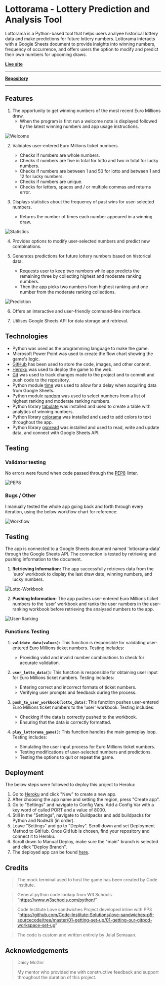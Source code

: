 # Lottorama - Lottery Prediction and Analysis Tool

Lottorama is a Python-based tool that helps users analyee historical lottery data and make predictions for future lottery numbers. Lottorama interacts with a Google Sheets document to provide insights into winning numbers, frequency of occurrence, and offers users the option to modify and predict their own numbers for upcoming draws.

**[Live site](https://lottorama-d338fc131061.herokuapp.com/)**

------------------------------------------------------------------

**[Repository](https://github.com/jjsemaan/lottorama/)**

------------------------------------------------------------------

## Features

1. The opportunity to get winning numbers of the most recent Euro Millions draw.
    - When the program is first run a welcome note is displayed followed by the latest winning numbers and app usage instructions.

![Welcome](assets/images/welcome.png)

2. Validates user-entered Euro Millions ticket numbers.
    - Checks if numbers are whole numbers.
    - Checks if numbers are five in total for lotto and two in total for lucky numbers.
    - Checks if numbers are between 1 and 50 for lotto and between 1 and 12 for lucky numbers.
    - Checks if numbers are unique.
    - Checks for letters, spaces and / or multiple commas and returns error.

3. Displays statistics about the frequency of past wins for user-selected numbers.
    - Returns the number of times each number appeared in a winning draw.

![Statistics](assets/images/stats.png)

4. Provides options to modify user-selected numbers and predict new combinations.

5. Generates predictions for future lottery numbers based on historical data.
    - Requests user to keep two numbers while app predicts the remaining three by collecting highest and moderate ranking numbers.
    - Then the app picks two numbers from highest ranking and one number from the moderate ranking collections.

![Prediction](assets/images/predict.png)

6. Offers an interactive and user-friendly command-line interface.

7. Utilises Google Sheets API for data storage and retrieval.


## Technologies

* Python was used as the programming language to make the game.
* Microsoft Power Point was used to create the flow chart showing the game's logic.
* [GitHub](https://github.com/) has been used to store the code, images, and other content. 
* [Heroku](https://dashboard.heroku.com/apps) was used to deploy the game to the web.
* [Git](https://git-scm.com/) was used to track changes made to the project and to commit and push code to the repository.
* Python module [time](https://docs.python.org/3/library/time.html) was used to allow for a delay when acquiring data from Google Sheets. 
* Python module [random](https://docs.python.org/3/library/random.html) was used to select numbers from a list of highest ranking and moderate ranking numbers. 
* Python library [tabulate](https://pypi.org/project/tabulate/) was installed and used to create a table with analytics of winning numbers.
* Python library [colorama](https://pypi.org/project/colorama/) was installed and used to add colors to text throughout the app.
* Python library [gspread](https://pypi.org/project/gspread/) was installed and used to read, write and update data, and connect with Google Sheets API.


## Testing

### Validator testing

No errors were found when code passed through the [PEP8](http://pep8online.com/checkresult) linter.

![PEP8](assets/images/testing.png)


### Bugs / Other

I manually tested the whole app going back and forth through every iteration, using the below workflow chart for reference:

![Workflow](assets/images/workflow.png)


## Testing

The app is connected to a Google Sheets document named 'lottorama-data' through the Google Sheets API. The connection is tested by retrieving and pushing information to the document.

1. **Retrieving Information:** The app successfully retrieves data from the 'euro' workbook to display the last draw date, winning numbers, and lucky numbers.

![Lotto-Workbook](assets/images/euro-workbook.png)

2. **Pushing Information:** The app pushes user-entered Euro Millions ticket numbers to the 'user' workbook and ranks the user numbers in the user-ranking workbook before retrieving the analysed numbers to the app.

![User-Ranking](assets/images/ranking.png)

### Functions Testing

1. **`validate_data(values)`:** This function is responsible for validating user-entered Euro Millions ticket numbers. Testing includes:
   - Providing valid and invalid number combinations to check for accurate validation.

2. **`user_lotto_data()`:** This function is responsible for obtaining user input for Euro Millions ticket numbers. Testing includes:
   - Entering correct and incorrect formats of ticket numbers.
   - Verifying user prompts and feedback during the process.

3. **`push_to_user_workbook(lotto_data)`:** This function pushes user-entered Euro Millions ticket numbers to the 'user' workbook. Testing includes:
   - Checking if the data is correctly pushed to the workbook.
   - Ensuring that the data is correctly formatted.

4. **`play_lottorama_game()`:** This function handles the main gameplay loop. Testing includes:
   - Simulating the user input process for Euro Millions ticket numbers.
   - Testing modifications of user-selected numbers and predictions.
   - Testing the options to quit or repeat the game.


## Deployment

The below steps were followed to deploy this project to Heroku:
1. Go to [Heroku](https://dashboard.heroku.com/apps) and click "New" to create a new app.
2. After choosing the app name and setting the region, press "Create app".
3. Go to "Settings" and navigate to Config Vars. Add a Config Var with a key word of called PORT and a value of 8000.
4. Still in the "Settings", navigate to Buildpacks and add buildpacks for Python and NodeJS (in order).
5. Leave "Settings" and go to "Deploy". Scroll down and set Deployment Method to GitHub.
Once GitHub is chosen, find your repository and connect it to Heroku.
6. Scroll down to Manual Deploy, make sure the "main" branch is selected and click "Deploy Branch". 
7. The deployed app can be found [here](https://lottorama-d338fc131061.herokuapp.com/).


## Credits

> The mock terminal used to host the game has been created by Code institute.
> <br>

> General python code lookup from W3 Schools "https://www.w3schools.com/python/"
> <br>

> Code Institute Love sandwiches Project developed inline with PP3 "https://github.com/Code-Institute-Solutions/love-sandwiches-p5-sourcecode/tree/master/01-getting-set-up/01-getting-our-gitpod-workspace-set-up"
> <br>

> The code is custom and written entirely by Jalal Semaaan.

## Acknowledgements

> Daisy McGirr
> 
> My mentor who provided me with constructive feedback and support throughout the duration of this project.

